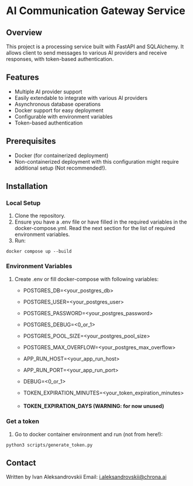 # AI Communication Gateway Service

## Overview
This project is a processing service built with FastAPI and SQLAlchemy. 
It allows client to send messages to various AI providers and receive responses, 
with token-based authentication.

## Features
- Multiple AI provider support
- Easily extendable to integrate with various AI providers
- Asynchronous database operations
- Docker support for easy deployment
- Configurable with environment variables
- Token-based authentication

## Prerequisites
- Docker (for containerized deployment)
- Non-containerized deployment with this configuration might require additional setup (Not recommended!).

## Installation

### Local Setup
1. Clone the repository.
2. Ensure you have a .env file or have filled in the required variables in the docker-compose.yml. 
Read the next section for the list of required environment variables.
3. Run: 
```shell
docker compose up --build
```

### Environment Variables
1. Create .env or fill docker-compose with following variables:
    - POSTGRES_DB=<your_postgres_db>
    - POSTGRES_USER=<your_postgres_user>
    - POSTGRES_PASSWORD=<your_postgres_password>
    - POSTGRES_DEBUG=<0_or_1>
    - POSTGRES_POOL_SIZE=<your_postgres_pool_size>
    - POSTGRES_MAX_OVERFLOW=<your_postgres_max_overflow>
    
    - APP_RUN_HOST=<your_app_run_host>
    - APP_RUN_PORT=<your_app_run_port>
    - DEBUG=<0_or_1>
    
    - TOKEN_EXPIRATION_MINUTES=<your_token_expiration_minutes>
    - #### TOKEN_EXPIRATION_DAYS (WARNING: for now unused)
    

### Get a token
1. Go to docker container environment and run (not from here!):
```shell
python3 scripts/generate_token.py
```

## Contact
Written by Ivan Aleksandrovskii
Email: i.aleksandrovskii@chrona.ai